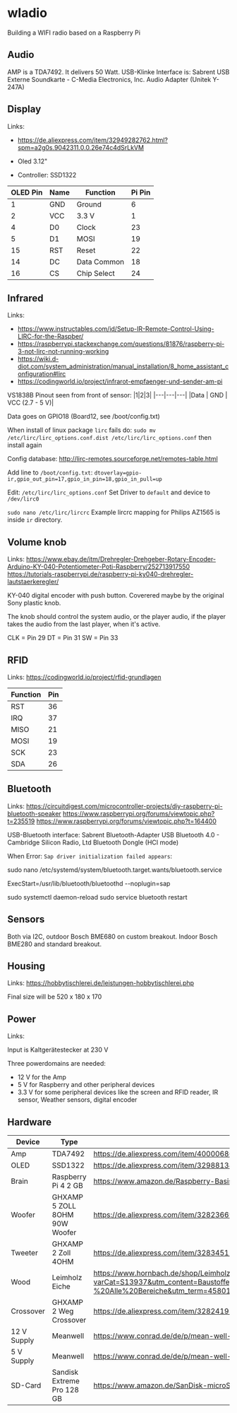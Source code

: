 # wladio
Building a WIFI radio based on a Raspberry Pi


## Audio

AMP is a TDA7492. It delivers 50 Watt.
USB-Klinke Interface is: Sabrent USB Externe Soundkarte - C-Media Electronics, Inc. Audio Adapter (Unitek Y-247A)

## Display

Links:
- https://de.aliexpress.com/item/32949282762.html?spm=a2g0s.9042311.0.0.26e74c4dSrLkVM

- Oled 3.12"
- Controller: SSD1322

| OLED Pin | Name | Function    | Pi Pin |
|----------|------|-------------|--------|
| 1        | GND  | Ground      | 6      |
| 2        | VCC  | 3.3 V       | 1      |
| 4        | D0   | Clock       | 23     |
| 5        | D1   | MOSI        | 19     |
| 15       | RST  | Reset       | 22     |
| 14       | DC   | Data Common | 18     |
| 16       | CS   | Chip Select | 24     |

## Infrared

Links:
- https://www.instructables.com/id/Setup-IR-Remote-Control-Using-LIRC-for-the-Raspber/
- https://raspberrypi.stackexchange.com/questions/81876/raspberry-pi-3-not-lirc-not-running-working
- https://wiki.d-diot.com/system_administration/manual_installation/8_home_assistant_configuration#lirc
- https://codingworld.io/project/infrarot-empfaenger-und-sender-am-pi

VS1838B
Pinout seen from front of sensor:
|1|2|3|
|---|---|---|
|Data | GND | VCC (2.7 - 5 V)|

Data goes on GPIO18 (Board12, see /boot/config.txt)

When install of linux package `lirc` fails do: `sudo mv /etc/lirc/lirc_options.conf.dist /etc/lirc/lirc_options.conf` then install again

Config database: http://lirc-remotes.sourceforge.net/remotes-table.html

Add line to `/boot/config.txt`: `dtoverlay=gpio-ir,gpio_out_pin=17,gpio_in_pin=18,gpio_in_pull=up`

Edit: `/etc/lirc/lirc_options.conf`
Set Driver to `default` and device to `/dev/lirc0`

`sudo nano /etc/lirc/lircrc` 
Example lircrc mapping for Philips AZ1565 is inside `ir` directory.

## Volume knob

Links:
https://www.ebay.de/itm/Drehregler-Drehgeber-Rotary-Encoder-Arduino-KY-040-Potentiometer-Poti-Raspberry/252713917550
https://tutorials-raspberrypi.de/raspberry-pi-ky040-drehregler-lautstaerkeregler/

KY-040 digital encoder with push button. Coverered maybe by the original Sony plastic knob.

The knob should control the system audio, or the player audio, if the player takes the audio from the last player, when it's active.


CLK = Pin 29
DT = Pin 31
SW = Pin 33

## RFID

Links:
https://codingworld.io/project/rfid-grundlagen

|Function|Pin|
|---|---|
|RST|36|
|IRQ |37|
|MISO| 21|
|MOSI |19|
|SCK |23|
|SDA |26|

## Bluetooth

Links:
https://circuitdigest.com/microcontroller-projects/diy-raspberry-pi-bluetooth-speaker
https://www.raspberrypi.org/forums/viewtopic.php?t=235519
https://www.raspberrypi.org/forums/viewtopic.php?t=164400

USB-Bluetooth interface: Sabrent Bluetooth-Adapter USB Bluetooth 4.0 - Cambridge Silicon Radio, Ltd Bluetooth Dongle (HCI mode)

When Error: `Sap driver initialization failed appears`:

sudo nano /etc/systemd/system/bluetooth.target.wants/bluetooth.service

ExecStart=/usr/lib/bluetooth/bluetoothd --noplugin=sap

sudo systemctl daemon-reload
sudo service bluetooth restart


## Sensors

Both via I2C, outdoor Bosch BME680 on custom breakout. Indoor Bosch BME280 and standard breakout.

## Housing

Links:
https://hobbytischlerei.de/leistungen-hobbytischlerei.php

Final size will be 520 x 180 x 170

## Power

Links:


Input is Kaltgerätestecker at 230 V

Three powerdomains are needed:
- 12 V for the Amp
- 5 V for Raspberry and other peripheral devices
- 3.3 V for some peripheral devices like the screen and RFID reader, IR sensor, Weather sensors, digital encoder

## Hardware

| Device      | Type                          | Link                                                                                                                                                                                                                                                                                                                                                                                                   | Price | Ordered |
|-------------|-------------------------------|--------------------------------------------------------------------------------------------------------------------------------------------------------------------------------------------------------------------------------------------------------------------------------------------------------------------------------------------------------------------------------------------------------|-------|---|
| Amp         | TDA7492                       | https://de.aliexpress.com/item/4000068636510.html?spm=a2g0s.9042311.0.0.4de84c4dEyjkvM                                                                                                                                                                                                                                                                                                                 | 8     |X
| OLED        | SSD1322                       | https://de.aliexpress.com/item/32988134507.html?spm=a2g0s.9042311.0.0.4de84c4dEyjkvM                                                                                                                                                                                                                                                                                                                   | 17    |X
| Brain       | Raspberry Pi 4 2 GB           | https://www.amazon.de/Raspberry-Basisplatine-ARM-Cortex-A72-Bluetooth-Micro-HDMI/dp/B07TD42S27                                                                                                                                                                                                                                                                                                         | 44    |X
| Woofer      | GHXAMP 5 ZOLL 8OHM 90W Woofer | https://de.aliexpress.com/item/32823669204.html?spm=a2g0o.cart.0.0.40e73c00uK2yp6&mp=1                                                                                                                                                                                                                                                                                                                 | 46    |X
| Tweeter     | GHXAMP 2 Zoll 4OHM            | https://de.aliexpress.com/item/32834511016.html?spm=a2g0o.cart.0.0.40e73c00uK2yp6&mp=1                                                                                                                                                                                                                                                                                                                 | 16    |X
| Wood        | Leimholz Eiche                | https://www.hornbach.de/shop/Leimholzplatte-Eiche-B-C-2000x600x18-mm/8203386/artikel.html?varCat=S13937&utm_content=Baustoffe,%20Holz,%20Fenster%20&utm_medium=cpc&utm_source=bing&utm_campaign=P%20-%20Bing%20Shopping%20-%20Alle%20Bereiche&utm_term=4580153126496934&wt_mc=de.paid.sea.bing.alwayson_assortment..pla.279170410.1224855993878720.&msclkid=3f78928e590c124c863dcce135cef13a##v8203381 | 60    |
| Crossover   | GHXAMP 2 Weg Crossover        | https://de.aliexpress.com/item/32824193299.html?spm=a2g0o.cart.0.0.40e73c00uK2yp6&mp=1                                                                                                                                                                                                                                                                                                                 | 24    |X
| 12 V Supply | Meanwell                      | https://www.conrad.de/de/p/mean-well-lrs-150-12-ac-dc-netzteilbaustein-geschlossen-12-5-a-150-w-12-v-dc-1439463.html                                                                                                                                                                                                                                                                                   | 23    |
| 5 V Supply  | Meanwell                      | https://www.conrad.de/de/p/mean-well-rs-15-5-ac-dc-netzteilbaustein-geschlossen-3-a-15-w-5-v-dc-1297280.html                                                                                                                                                                                                                                                                                           | 10    |
| SD-Card     | Sandisk Extreme Pro 128 GB    | https://www.amazon.de/SanDisk-microSDXC-Speicherkarte-SD-Adapter-A2-App-Performance/dp/B07G3H5RBT                                                                                                                                                                                                                                                                                                      | 35    |

